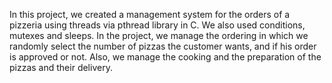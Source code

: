 In this project, we created a management system for the orders of a pizzeria using threads via pthread library in C. We also used conditions, mutexes and sleeps. 
In the project, we manage the ordering in which we randomly select the number of pizzas the customer wants, and if his order is approved or not.
Also, we manage the cooking and the preparation of the pizzas and their delivery.
